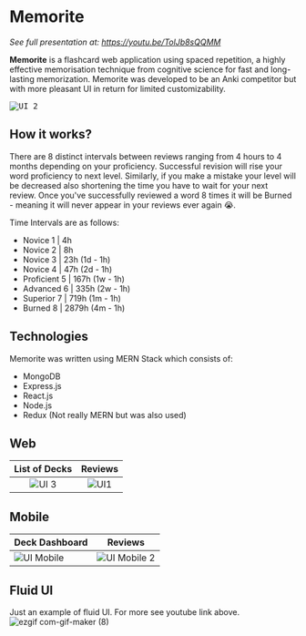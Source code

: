 
# Memorite
*See full presentation at: https://youtu.be/TolJb8sQQMM*

**Memorite** is a flashcard web application using spaced repetition, a highly effective memorisation technique from cognitive science for fast and long-lasting memorization. Memorite was developed to be an Anki competitor but with more pleasant UI in return for limited customizability.

<kbd>![UI 2](https://user-images.githubusercontent.com/21182768/159854672-d624f84b-5aae-4588-9953-cf8339f65d16.PNG)</kbd>



## How it works?
There are 8 distinct intervals between reviews ranging from 4 hours to 4 months depending on your proficiency. Successful revision will rise your word proficiency to next level. Similarly, if you make a mistake your level will be decreased also shortening the time you have to wait for your next review. Once you've successfully reviewed a word 8 times it will be Burned - meaning it will never appear in your reviews ever again 😭.

Time Intervals are as follows:
- Novice 1 | 4h
- Novice 2 | 8h
- Novice 3 | 23h (1d - 1h)
- Novice 4 | 47h (2d - 1h)
- Proficient 5 | 167h (1w - 1h)
- Advanced 6 | 335h (2w - 1h)
- Superior 7 | 719h (1m - 1h)
- Burned 8 | 2879h (4m - 1h)

## Technologies
Memorite was written using MERN Stack which consists of:
- MongoDB
- Express.js
- React.js
- Node.js
- Redux (Not really MERN but was also used) 



## Web
List of Decks             |  Reviews
:-------------------------:|:-------------------------:
![UI 3](https://user-images.githubusercontent.com/21182768/159858626-1afd5276-2461-453c-86f8-ffef1c77de1f.PNG) | ![UI1](https://user-images.githubusercontent.com/21182768/159854668-b32ca912-34e8-4e13-9566-bd2d64cf9a34.PNG)


## Mobile

| Deck Dashboard  | Reviews |
| ------------- | ------------- |
| ![UI Mobile](https://user-images.githubusercontent.com/21182768/159854683-301c3047-f795-45f2-b05f-1f813d0ab70a.PNG)  | ![UI Mobile 2](https://user-images.githubusercontent.com/21182768/159854677-2dbfab12-ff74-4624-ae76-723478fdbccd.PNG)  |


## Fluid UI
Just an example of fluid UI. For more see youtube link above.
![ezgif com-gif-maker (8)](https://user-images.githubusercontent.com/21182768/159857683-27670778-ba66-42b6-a1c3-97316488a77a.gif)


